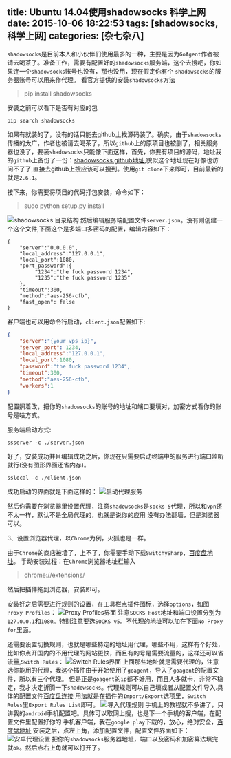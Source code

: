 title: Ubuntu 14.04使用shadowsocks 科学上网
date: 2015-10-06 18:22:53
tags: [shadowsocks,科学上网]
categories: [杂七杂八]
---
`shadowsocks`是目前本人和小伙伴们使用最多的一种，主要是因为`GoAgent`作者被请去喝茶了。准备工作，需要有配置好的`shadowsocks`服务端，这个去搜吧，你如果连一个`shadowsocks`账号也没有，那也没用，现在假定你有个
`shadowsocks`的服务器账号可以用来作代理。
看官方提供的安装`shadowsocks`方法
> pip install shadowsocks

安装之前可以看下是否有对应的包
```
pip search shadowsocks
```
如果有就装的了，没有的话只能去github上找源码装了。确实，由于`shadowsocks`传播的太广，作者也被请去喝茶了，所以`github`上的原项目也被删了，相关服务器也没了，要装`shadowsocks`只能像下面这样，首先，你要有项目的源码，地址我的`github`上备份了一份：[shadowsocks github地址](git@github.com:sjq597/shadowsocks.git),貌似这个地址现在好像也访问不了了,直接去github上搜应该可以搜到。使用`git clone`下来即可，目前最新的就是`2.6.1`。

接下来，你需要将项目的代码打包安装，命令如下：
>sudo python setup.py install

![shadowsocks 目录结构](https://blog-1254094716.cos.ap-chengdu.myqcloud.com/note_Ubuntu-14-04使用shadowsocks-科学上网01.png)
然后编辑服务端配置文件`server.json`。没有则创建一个这个文件,下面这个是多端口多密码的配置，编辑内容如下：
```
{
    "server":"0.0.0.0",
    "local_address":"127.0.0.1",
    "local_port":1080,
    "port_password":{
         "1234":"the fuck password 1234",
         "1235":"the fuck password 1235"
    },
    "timeout":300,
    "method":"aes-256-cfb",
    "fast_open": false
}
```
客户端也可以用命令行启动，`client.json`配置如下:

```json
{
    "server":"{your vps ip}",
    "server_port": 1234,
    "local_address":"127.0.0.1",
    "local_port":1080,
    "password":"the fuck password 1234",
    "timeout":300,
    "method":"aes-256-cfb",
    "workers":1
}
```
配置照着改，把你的`shadowsocks`的账号的地址和端口要填对，加密方式看你的账号是啥方式。

服务端启动方式:
```
ssserver -c ./server.json
```
好了，安装成功并且编辑成功之后，你现在只需要启动终端中的服务进行端口监听就行(没有图形界面还省内存)。
```
sslocal -c ./client.json
```

成功启动的界面就是下面这样的：
![启动代理服务](https://blog-1254094716.cos.ap-chengdu.myqcloud.com/note_Ubuntu-14-04使用shadowsocks-科学上网02.png)

然后你需要在浏览器里设置代理，注意`shadowsocks`是`socks 5`代理，所以和`vpn`还不太一样，默认不是全局代理的，也就是说你的应用
没有办法翻墙，但是浏览器可以。

3、设置浏览器代理，以`Chrome`为例，火狐也是一样。

由于`Chrome`的商店被墙了，上不了，你需要手动下载`SwitchySharp`，[百度盘地址](http://pan.baidu.com/s/1kTivhMf)。
手动安装过程：在`Chrome`浏览器地址栏输入
>chrome://extensions/ 

然后把插件拖到浏览器，安装即可。

安装好之后需要进行规则的设置，在工具栏点插件图标，选择`options`，如图`Proxy Profiles`：
![Proxy Profiles界面](https://blog-1254094716.cos.ap-chengdu.myqcloud.com/note_Ubuntu-14-04使用shadowsocks-科学上网03.png)
注意`SOCKS Host`地址和端口设置分别为`127.0.0.1`和`1080`。特别注意要选`SOCKS v5`。不代理的地址可以加在下面`No Proxy for`里面。

还需要设置切换规则，也就是哪些特定的地址用代理，哪些不用，这样有个好处，比如你点开国内的不用代理的网站更快，而且有的号是需要流量的，这样还可以省流量,`Switch Rules`：
![Switch Rules界面](https://blog-1254094716.cos.ap-chengdu.myqcloud.com/note_Ubuntu-14-04使用shadowsocks-科学上网04.png)
上面那些地址就是需要代理的，注意选你能用的代理，我这个插件由于开始使用了`goagent`，导入了`goagent`的配置文件，所以有三个代理。
但是正是`goagent`的`ip`都不好用，而且人多就卡，非常不稳定，我才决定折腾一下`shadowsocks`。代理规则可以自己填或者从配置文件导入.具体的配置文件[百度盘连接](http://pan.baidu.com/s/1jGpOLvg)
用法就是在插件的`Import/Export`选项里，`Switch Rules`里`Export Rules List`即可。
![导入代理规则](https://blog-1254094716.cos.ap-chengdu.myqcloud.com/note_Ubuntu-14-04使用shadowsocks-科学上网05.png)
手机上的教程就不多讲了，只讲我的`android`手机配置吧。具体可以取网上搜，也是下一个手机的客户端，在配置文件里配置好你的
手机客户端，我在`google play`下载的，放心，绝对安全，[百度盘地址](http://pan.baidu.com/s/1ntF1drF)
安装之后，点左上角，添加配置文件，配置文件界面如下：
![安卓代理设置](https://blog-1254094716.cos.ap-chengdu.myqcloud.com/note_Ubuntu-14-04使用shadowsocks-科学上网06.png)
把你的`shadowsocks`服务器地址，端口以及密码和加密算法填完就`ok`。然后点右上角就可以打开了。
